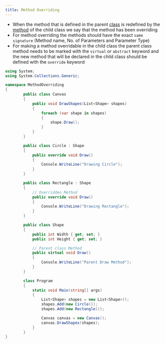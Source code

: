 ```yaml
---
title: Method Overriding
---
```


* When the method that is defined in the parent [class](CSharp%20Classes.md) is redefined by the [method](CSharp%20Methods.md) of the child class we say that the method has been overriding
* For method overriding the methods should have the exact `same signature` (Method name, No. of Parameters and Parameter Type)
* For making a method overridable in the child class the parent class method needs to be marked with the `virtual` or `abstract` keyword and the new method that will  be declared in the child class should be defined with the `override` keyword

````csharp
using System;
using System.Collections.Generic;

namespace MethodOverriding
{
		public class Canvas
		{
			public void DrawShapes(List<Shape> shapes)
			{
				foreach (var shape in shapes)
				{
					shape.Draw();
				}
			}
		}

		public class Circle : Shape
		{
			public override void Draw()
			{
				Console.WriteLine("Drawing Circle");
			}
		}

		public class Rectangle : Shape
		{
			// Overridden Method
			public override void Draw()
			{
				Console.WriteLine("Drawing Rectangle");
			}
		}

		public class Shape
		{
			public int Width { get; set; }
			public int Height { get; set; }

			// Parent class Method
			public virtual void Draw()
			{
				Console.WriteLine("Parent Draw Method");
			}
		}		

		class Program
		{
			static void Main(string[] args)
			{
				List<Shape> shapes = new List<Shape>();
				shapes.Add(new Circle());
				shapes.Add(new Rectangle());

				Canvas canvas = new Canvas();
				canvas.DrawShapes(shapes);
			}
		}
}
````
